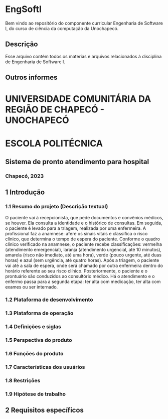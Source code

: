 # EngSoftl
Bem vindo ao repositório do componente curricular Engenharia de Software I, do curso de ciência da computação da Unochapecó.

## Descrição
Esse arquivo contém todos os materias e arquivos relacionados à disciplina de Engenharia de Software I.

## Outros informes


# UNIVERSIDADE COMUNITÁRIA DA REGIÃO DE CHAPECÓ - UNOCHAPECÓ
# ESCOLA POLITÉCNICA 

## Sistema de pronto atendimento para hospital

### Chapecó, 2023

## 1 Introdução
### 1.1 Resumo do projeto (Descrição textual)
  O paciente vai à recepcionista, que pede documentos e convênios médicos, se houver. Ela consulta a identidade e o histórico de consultas. Em seguida, o paciente é levado para a triagem, realizada por uma enfermeira. A profissional faz a anamnese: afere os sinais vitais e classifica o risco clínico, que determina o tempo de espera do paciente.
  Conforme o quadro clínico verificado na anamnese, o paciente recebe classificações: vermelha (atendimento emergencial), laranja (atendimento urgencial, até 10 minutos), amarela (risco não imediato, até uma hora), verde (pouco urgente, até duas horas) e azul (sem urgência, até quatro horas).
  Após a triagem, o paciente vai até a sala de espera, onde será chamado por outra enfermeira dentro do horário referente ao seu risco clínico. Posteriormente, o paciente e o prontuário são conduzidos ao consultório médico. Há o atendimento e o enfermo passa para a segunda etapa: ter alta com medicação, ter alta com exames ou ser internado. 
### 1.2 Plataforma de desenvolvimento
### 1.3 Plataforma de operação
### 1.4 Definições e siglas
### 1.5 Perspectiva do produto
### 1.6 Funções do produto
### 1.7 Características dos usuários
### 1.8 Restrições
### 1.9 Hipótese de trabalho

## 2 Requisitos específicos
